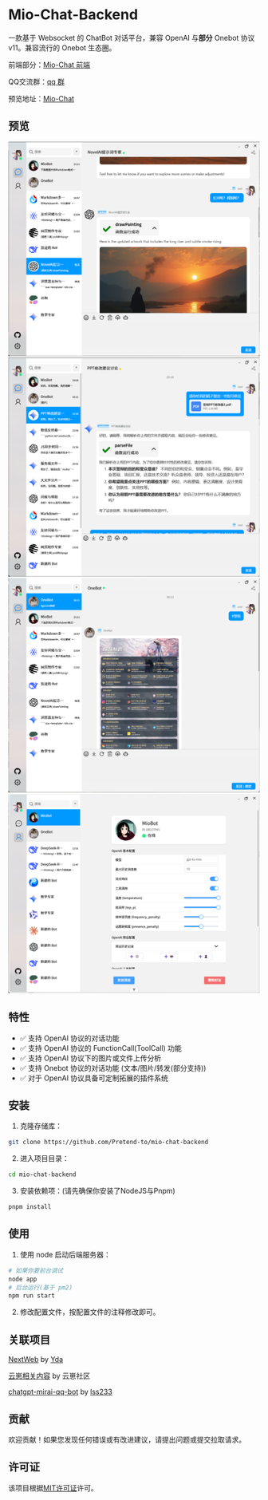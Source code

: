 # Mio-Chat-Backend

一款基于 Websocket 的 ChatBot 对话平台，兼容 OpenAI 与**部分** Onebot 协议v11。兼容流行的 Onebot 生态圈。

前端部分：[Mio-Chat 前端](https://github.com/Pretend-to/mio-chat-frontend)

QQ交流群：[qq 群](https://qm.qq.com/q/Eqv9Z6iSB4)

预览地址：[Mio-Chat](https://ai.krumio.com)

## 预览
![Mio-Chat](.github/preview/1.png)
![Mio-Chat](.github/preview/2.png)
![Mio-Chat](.github/preview/3.png)
![Mio-Chat](.github/preview/4.png)

## 特性

- ✅ 支持 OpenAI 协议的对话功能
- ✅ 支持 OpenAI 协议的 FunctionCall(ToolCall) 功能
- ✅ 支持 OpenAI 协议下的图片或文件上传分析 
- ✅ 支持 Onebot 协议的对话功能 (文本/图片/转发(部分支持))
- ✅ 对于 OpenAI 协议具备可定制拓展的插件系统

## 安装

1. 克隆存储库：

```bash
git clone https://github.com/Pretend-to/mio-chat-backend
```

2. 进入项目目录：

```bash
cd mio-chat-backend
```

3. 安装依赖项：(请先确保你安装了NodeJS与Pnpm)

```bash
pnpm install
```

## 使用

1. 使用 node 启动后端服务器：

```bash
# 如果你要前台调试
node app
# 后台运行(基于 pm2)
npm run start
```

2. 修改配置文件，按配置文件的注释修改即可。


## 关联项目
[NextWeb](https://github.com/ChatGPTNextWeb/ChatGPT-Next-Web) by [Yda](https://github.com/Yidadaa)

[云崽相关内容](https://gitee.com/yhArcadia/Yunzai-Bot-plugins-index) by 云崽社区

[chatgpt-mirai-qq-bot](https://github.com/lss233/chatgpt-mirai-qq-bot) by [lss233](https://github.com/lss233)

## 贡献

欢迎贡献！如果您发现任何错误或有改进建议，请提出问题或提交拉取请求。

## 许可证

该项目根据[MIT许可证](LICENSE)许可。
